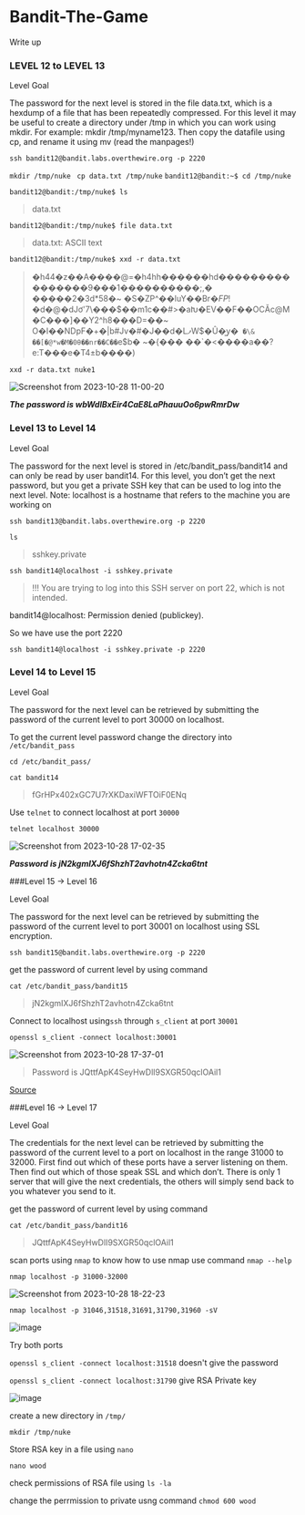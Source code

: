 # Bandit-The-Game
Write up 

### LEVEL 12 to LEVEL 13 

Level Goal 

The password for the next level is stored in the file data.txt, which is a hexdump of a file that has been repeatedly compressed. For this level it may be useful to create a directory under /tmp in which you can work using mkdir. For example: mkdir /tmp/myname123. Then copy the datafile using cp, and rename it using mv (read the manpages!) 

 

``ssh bandit12@bandit.labs.overthewire.org -p 2220``

``mkdir /tmp/nuke ``
``cp data.txt /tmp/nuke``
``bandit12@bandit:~$ cd /tmp/nuke``

``bandit12@bandit:/tmp/nuke$ ls``
>data.txt

``bandit12@bandit:/tmp/nuke$ file data.txt`` 
>data.txt: ASCII text

``bandit12@bandit:/tmp/nuke$ xxd -r data.txt``
>�h44�z��A����@=�h4hh������hd����������������9���1����������;,�
�����2�3d*58�~  �S�ZP^��luY��Br$�FP!%�s��h�?�)[=�h��O(B��2A���)�tZc��:�pã)�A�ˈ�0���΅A�yjeϢx,�(����z�E�+"�2�/�-��e"���^����t�j���$�d�@�dJơ'7\���$��m1c��#>�aԽ�EV��F��OCӐc@M�C���]��Y2^h8���D=��~	O�I��NDpF�+�|b#Jv�#�J��d�LފW$�Û�͖y�`
                                                                                           �\&	��[�@*w�M�0θ��nr��C��`e$b�
                                                                                                                          ~�{���
                                                                                                                                ��`�<����a��?e:T���e�T4±b����)


``xxd -r data.txt nuke1``

 
![Screenshot from 2023-10-28 11-00-20](https://github.com/Harsha-creates/Bandit-The-Game/assets/68886253/acd38d18-57cf-4af2-90d1-58703ee28049)

***The password is wbWdlBxEir4CaE8LaPhauuOo6pwRmrDw***


### Level 13 to Level 14

Level Goal

The password for the next level is stored in /etc/bandit_pass/bandit14 and can only be read by user bandit14. For this level, you don’t get the next password, but you get a private SSH key that can be used to log into the next level. Note: localhost is a hostname that refers to the machine you are working on

`ssh bandit13@bandit.labs.overthewire.org -p 2220`

`ls`
>sshkey.private

`ssh bandit14@localhost -i sshkey.private`
>!!! You are trying to log into this SSH server on port 22, which is not intended.

bandit14@localhost: Permission denied (publickey).

So we have use the port 2220

`ssh bandit14@localhost -i sshkey.private -p 2220`

### Level 14 to Level 15

Level Goal

The password for the next level can be retrieved by submitting the password of the current level to port 30000 on localhost.

To get the current level password change the directory into `/etc/bandit_pass`

`cd /etc/bandit_pass/`

`cat bandit14`
>fGrHPx402xGC7U7rXKDaxiWFTOiF0ENq

Use `telnet` to connect localhost at port `30000`

`telnet localhost 30000`

![Screenshot from 2023-10-28 17-02-35](https://github.com/Harsha-creates/Bandit-The-Game/assets/68886253/44c7d3f9-7b75-4817-823e-62b888c55cf8)

***Password is jN2kgmIXJ6fShzhT2avhotn4Zcka6tnt***

###Level 15 → Level 16

Level Goal

The password for the next level can be retrieved by submitting the password of the current level to port 30001 on localhost using SSL encryption.

`ssh bandit15@bandit.labs.overthewire.org -p 2220`

get the password of current level by using command 

`cat /etc/bandit_pass/bandit15`

>jN2kgmIXJ6fShzhT2avhotn4Zcka6tnt

Connect to localhost using`ssh` through `s_client` at port `30001`

`openssl s_client -connect localhost:30001`

![Screenshot from 2023-10-28 17-37-01](https://github.com/Harsha-creates/Bandit-The-Game/assets/68886253/b360b3e0-646e-4277-b3ba-56438e23c16d)

>Password is JQttfApK4SeyHwDlI9SXGR50qclOAil1

[Source](https://www.openssl.org/docs/man1.0.2/man1/openssl-s_client.html)

###Level 16 → Level 17

Level Goal

The credentials for the next level can be retrieved by submitting the password of the current level to a port on localhost in the range 31000 to 32000. First find out which of these ports have a server listening on them. Then find out which of those speak SSL and which don’t. There is only 1 server that will give the next credentials, the others will simply send back to you whatever you send to it.

get the password of current level by using command 

`cat /etc/bandit_pass/bandit16`

>JQttfApK4SeyHwDlI9SXGR50qclOAil1

scan ports using `nmap` to know how to use nmap use command `nmap --help`

`nmap localhost -p 31000-32000`

![Screenshot from 2023-10-28 18-22-23](https://github.com/Harsha-creates/Bandit-The-Game/assets/68886253/a61bd4bc-046b-452f-9076-c096f217afe0)


`nmap localhost -p 31046,31518,31691,31790,31960 -sV`

![image](https://github.com/Harsha-creates/Bandit-The-Game/assets/68886253/b728a48b-75f8-4d19-a562-0bf413d9a68f)

Try both ports

`openssl s_client -connect localhost:31518` doesn't give the password

`openssl s_client -connect localhost:31790` give RSA Private key

![image](https://github.com/Harsha-creates/Bandit-The-Game/assets/68886253/323f7490-194e-4c0a-9d4e-d23afffe13af)

create a new directory in `/tmp/` 

`mkdir /tmp/nuke`

Store RSA key in a file using `nano`

`nano wood`

check permissions of RSA file using `ls -la`

change the perrmission to private usng command `chmod 600 wood`













